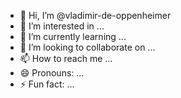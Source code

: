 - 👋 Hi, I’m @vladimir-de-oppenheimer
- 👀 I’m interested in ...
- 🌱 I’m currently learning ...
- 💞️ I’m looking to collaborate on ...
- 📫 How to reach me ...
- 😄 Pronouns: ...
- ⚡ Fun fact: ...

<!---
vladimir-de-oppenheimer/vladimir-de-oppenheimer is a ✨ special ✨ repository because its `README.md` (this file) appears on your GitHub profile.
You can click the Preview link to take a look at your changes.
--->
